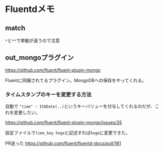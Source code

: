 # Fluentdメモ

## match
`*`と`**`で挙動が違うので注意

## out_mongoプラグイン

https://github.com/fluent/fluent-plugin-mongo

Fluentに同梱されてるプラグイン。MongoDBへの保存をやってくれる。

### タイムスタンプのキーを変更する方法

自動で `"time" : ISODate(..)`というキーバリューを付与してくれるのだが、これを変更したい。

https://github.com/fluent/fluent-plugin-mongo/issues/35

設定ファイルで`time_key hoge`と記述すれば`hoge`に変更できた。

PR送った https://github.com/fluent/fluentd-docs/pull/161

